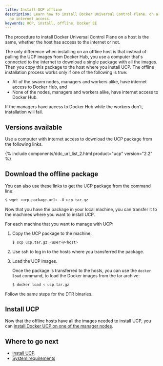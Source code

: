 ```yaml
---
title: Install UCP offline
description: Learn how to install Docker Universal Control Plane. on a machine with
  no internet access.
keywords: UCP, install, offline, Docker EE
---
```


The procedure to install Docker Universal Control Plane on a host is the same,
whether the host has access to the internet or not.

The only difference when installing on an offline host is that instead of
pulling the UCP images from Docker Hub, you use a computer that's connected
to the internet to download a single package with all the images. Then you
copy this package to the host where you install UCP. The offline installation
process works only if one of the following is true:

-  All of the swarm nodes, managers and workers alike, have internet access
   to Docker Hub, and
-  None of the nodes, managers and workers alike, have internet access to
   Docker Hub.

If the managers have access to Docker Hub while the workers don't,
installation will fail.

## Versions available

Use a computer with internet access to download the UCP package from the
following links.

{% include components/ddc_url_list_2.html product="ucp" version="2.2" %}

## Download the offline package

You can also use these links to get the UCP package from the command
line:

```bash
$ wget <ucp-package-url> -O ucp.tar.gz
```

Now that you have the package in your local machine, you can transfer it to
the machines where you want to install UCP.

For each machine that you want to manage with UCP:

1.  Copy the UCP package to the machine.

    ```bash
    $ scp ucp.tar.gz <user>@<host>
    ```

2.  Use ssh to log in to the hosts where you transferred the package.

3.  Load the UCP images.

    Once the package is transferred to the hosts, you can use the
    `docker load` command, to load the Docker images from the tar archive:

    ```bash
    $ docker load < ucp.tar.gz
    ```

Follow the same steps for the DTR binaries.

## Install UCP

Now that the offline hosts have all the images needed to install UCP,
you can [install Docker UCP on one of the manager nodes](index.md).


## Where to go next

* [Install UCP](index.md).
* [System requirements](system-requirements.md)
